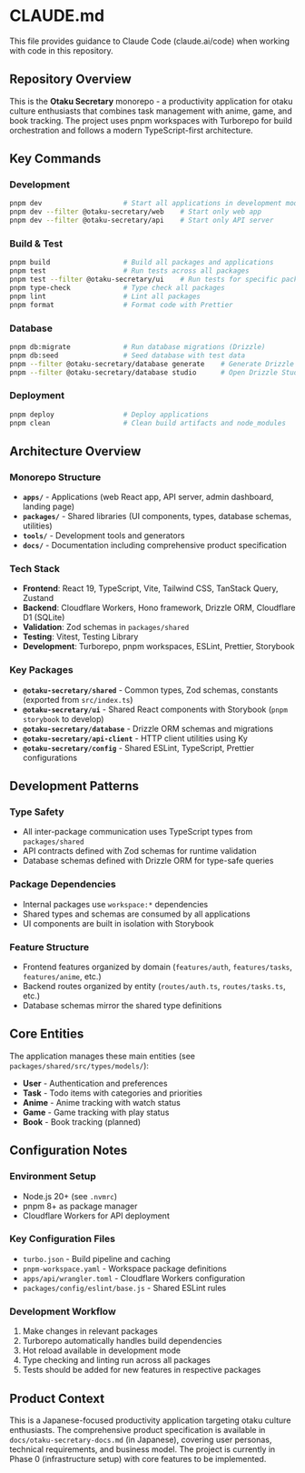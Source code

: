 # CLAUDE.md

This file provides guidance to Claude Code (claude.ai/code) when working with code in this repository.

## Repository Overview

This is the **Otaku Secretary** monorepo - a productivity application for otaku culture enthusiasts that combines task management with anime, game, and book tracking. The project uses pnpm workspaces with Turborepo for build orchestration and follows a modern TypeScript-first architecture.

## Key Commands

### Development
```bash
pnpm dev                    # Start all applications in development mode
pnpm dev --filter @otaku-secretary/web    # Start only web app
pnpm dev --filter @otaku-secretary/api    # Start only API server
```

### Build & Test
```bash
pnpm build                  # Build all packages and applications
pnpm test                   # Run tests across all packages
pnpm test --filter @otaku-secretary/ui    # Run tests for specific package
pnpm type-check             # Type check all packages
pnpm lint                   # Lint all packages
pnpm format                 # Format code with Prettier
```

### Database
```bash
pnpm db:migrate             # Run database migrations (Drizzle)
pnpm db:seed                # Seed database with test data
pnpm --filter @otaku-secretary/database generate    # Generate Drizzle schemas
pnpm --filter @otaku-secretary/database studio      # Open Drizzle Studio
```

### Deployment
```bash
pnpm deploy                 # Deploy applications
pnpm clean                  # Clean build artifacts and node_modules
```

## Architecture Overview

### Monorepo Structure
- **`apps/`** - Applications (web React app, API server, admin dashboard, landing page)
- **`packages/`** - Shared libraries (UI components, types, database schemas, utilities)
- **`tools/`** - Development tools and generators
- **`docs/`** - Documentation including comprehensive product specification

### Tech Stack
- **Frontend**: React 19, TypeScript, Vite, Tailwind CSS, TanStack Query, Zustand
- **Backend**: Cloudflare Workers, Hono framework, Drizzle ORM, Cloudflare D1 (SQLite)
- **Validation**: Zod schemas in `packages/shared`
- **Testing**: Vitest, Testing Library
- **Development**: Turborepo, pnpm workspaces, ESLint, Prettier, Storybook

### Key Packages
- **`@otaku-secretary/shared`** - Common types, Zod schemas, constants (exported from `src/index.ts`)
- **`@otaku-secretary/ui`** - Shared React components with Storybook (`pnpm storybook` to develop)
- **`@otaku-secretary/database`** - Drizzle ORM schemas and migrations
- **`@otaku-secretary/api-client`** - HTTP client utilities using Ky
- **`@otaku-secretary/config`** - Shared ESLint, TypeScript, Prettier configurations

## Development Patterns

### Type Safety
- All inter-package communication uses TypeScript types from `packages/shared`
- API contracts defined with Zod schemas for runtime validation
- Database schemas defined with Drizzle ORM for type-safe queries

### Package Dependencies
- Internal packages use `workspace:*` dependencies
- Shared types and schemas are consumed by all applications
- UI components are built in isolation with Storybook

### Feature Structure
- Frontend features organized by domain (`features/auth`, `features/tasks`, `features/anime`, etc.)
- Backend routes organized by entity (`routes/auth.ts`, `routes/tasks.ts`, etc.)
- Database schemas mirror the shared type definitions

## Core Entities

The application manages these main entities (see `packages/shared/src/types/models/`):
- **User** - Authentication and preferences
- **Task** - Todo items with categories and priorities
- **Anime** - Anime tracking with watch status
- **Game** - Game tracking with play status
- **Book** - Book tracking (planned)

## Configuration Notes

### Environment Setup
- Node.js 20+ (see `.nvmrc`)
- pnpm 8+ as package manager
- Cloudflare Workers for API deployment

### Key Configuration Files
- `turbo.json` - Build pipeline and caching
- `pnpm-workspace.yaml` - Workspace package definitions
- `apps/api/wrangler.toml` - Cloudflare Workers configuration
- `packages/config/eslint/base.js` - Shared ESLint rules

### Development Workflow
1. Make changes in relevant packages
2. Turborepo automatically handles build dependencies
3. Hot reload available in development mode
4. Type checking and linting run across all packages
5. Tests should be added for new features in respective packages

## Product Context

This is a Japanese-focused productivity application targeting otaku culture enthusiasts. The comprehensive product specification is available in `docs/otaku-secretary-docs.md` (in Japanese), covering user personas, technical requirements, and business model. The project is currently in Phase 0 (infrastructure setup) with core features to be implemented.